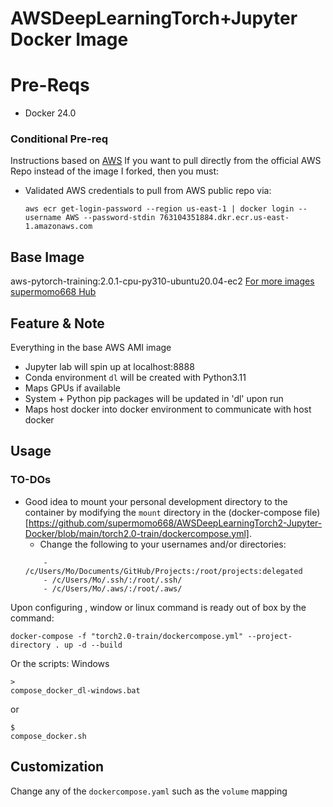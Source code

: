 # AWSDeepLearningTorch+Jupyter Docker Image

# Pre-Reqs
* Docker 24.0

### Conditional Pre-req
Instructions based on [AWS](https://github.com/aws/deep-learning-containers/blob/master/available_images.md)
If you want to pull directly from the official AWS Repo instead of the image I forked, then you must:
* Validated AWS credentials to pull from AWS public repo via:
  ```
  aws ecr get-login-password --region us-east-1 | docker login --username AWS --password-stdin 763104351884.dkr.ecr.us-east-1.amazonaws.com
  ```
## Base Image
aws-pytorch-training:2.0.1-cpu-py310-ubuntu20.04-ec2
  [For more images](https://github.com/aws/deep-learning-containers/blob/master/available_images.md)
[supermomo668 Hub](https://hub.docker.com/r/supermomo668/dev/tags)
## Feature & Note
Everything in the base AWS AMI image 
* Jupyter lab will spin up at localhost:8888
* Conda environment ```dl``` will be created with Python3.11
* Maps GPUs if available
* System + Python pip packages will be updated in 'dl' upon run
* Maps host docker into docker environment to communicate with host docker
## Usage
### TO-DOs
* Good idea to mount your personal development directory to the container by modifying the  `mount` directory in the (docker-compose file)[https://github.com/supermomo668/AWSDeepLearningTorch2-Jupyter-Docker/blob/main/torch2.0-train/dockercompose.yml].
  * Change the following to your usernames and/or directories:
  ```
      - /c/Users/Mo/Documents/GitHub/Projects:/root/projects:delegated
      - /c/Users/Mo/.ssh/:/root/.ssh/
      - /c/Users/Mo/.aws/:/root/.aws/
  ```
  

Upon configuring , window or linux command is ready out of box by the command:
```
docker-compose -f "torch2.0-train/dockercompose.yml" --project-directory . up -d --build
```
Or the scripts:
Windows
``` 
>
compose_docker_dl-windows.bat
```
or 
```
$
compose_docker.sh
```
## Customization
Change any of the ```dockercompose.yaml``` such as the ```volume``` mapping
